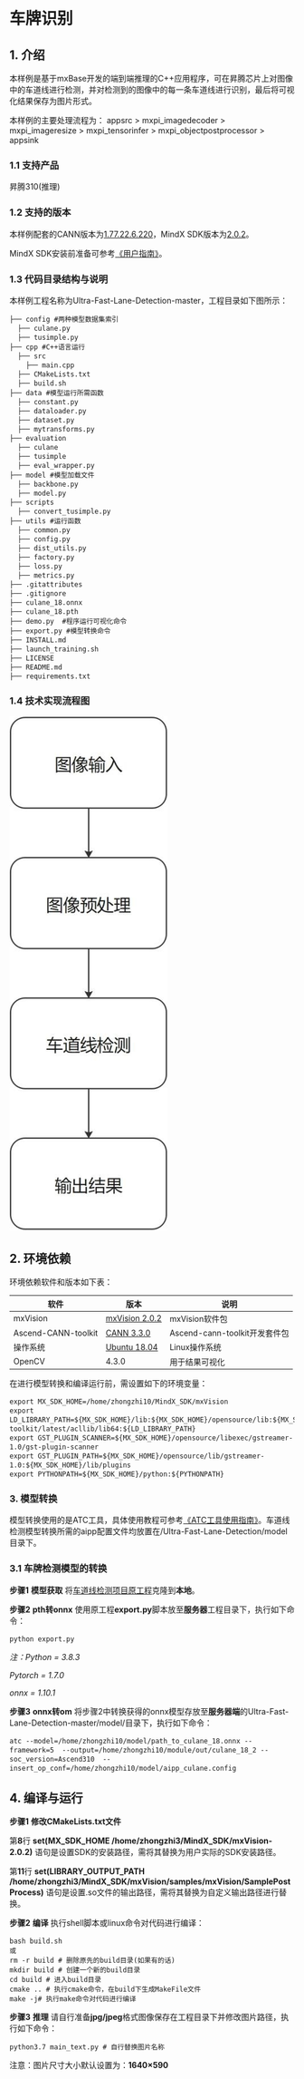 # 车牌识别

## 1. 介绍

本样例是基于mxBase开发的端到端推理的C++应用程序，可在昇腾芯片上对图像中的车道线进行检测，并对检测到的图像中的每一条车道线进行识别，最后将可视化结果保存为图片形式。

本样例的主要处理流程为： appsrc > mxpi_imagedecoder > mxpi_imageresize > mxpi_tensorinfer > mxpi_objectpostprocessor > appsink 

### 1.1 支持产品

昇腾310(推理)

### 1.2 支持的版本

本样例配套的CANN版本为[1.77.22.6.220](https://www.hiascend.com/software/cann/commercial)，MindX SDK版本为[2.0.2](https://www.hiascend.com/software/mindx-sdk/mxvision)。

MindX SDK安装前准备可参考[《用户指南》](https://gitee.com/ascend/mindxsdk-referenceapps/blob/master/docs/quickStart/1-1安装SDK开发套件.md)。

###  1.3 代码目录结构与说明

本样例工程名称为Ultra-Fast-Lane-Detection-master，工程目录如下图所示：

```
├── config #两种模型数据集索引
  ├── culane.py
  ├── tusimple.py  
├── cpp #C++语言运行
  ├── src
    ├── main.cpp
  ├── CMakeLists.txt
  ├── build.sh  
├── data #模型运行所需函数
  ├── constant.py
  ├── dataloader.py
  ├── dataset.py
  ├── mytransforms.py
├── evaluation 
  ├── culane
  ├── tusimple 
  ├── eval_wrapper.py
├── model #模型加载文件 
  ├── backbone.py
  ├── model.py 
├── scripts
  ├── convert_tusimple.py
├── utils #运行函数
  ├── common.py
  ├── config.py 
  ├── dist_utils.py 
  ├── factory.py 
  ├── loss.py
  ├── metrics.py
├── .gitattributes
├── .gitignore
├── culane_18.onnx
├── culane_18.pth
├── demo.py  #程序运行可视化命令
├── export.py #模型转换命令
├── INSTALL.md
├── launch_training.sh
├── LICENSE
├── README.md
├── requirements.txt
```

### 1.4 技术实现流程图

![技术流程图](.\imgs\技术流程图.jpg)

## 2. 环境依赖

环境依赖软件和版本如下表：

| 软件                | 版本                                                         | 说明                                               |
| ------------------- | ------------------------------------------------------------ | -------------------------------------------------- |
| mxVision            | [mxVision 2.0.2](https://www.hiascend.com/software/mindx-sdk/mxvision) | mxVision软件包                                     |
| Ascend-CANN-toolkit | [CANN 3.3.0](https://www.hiascend.com/software/cann/commercial) | Ascend-cann-toolkit开发套件包                      |
| 操作系统            | [Ubuntu 18.04](https://ubuntu.com/)                          | Linux操作系统                                      |
| OpenCV              | 4.3.0                                                        | 用于结果可视化                                     |



在进行模型转换和编译运行前，需设置如下的环境变量：

```shell
export MX_SDK_HOME=/home/zhongzhi10/MindX_SDK/mxVision
export LD_LIBRARY_PATH=${MX_SDK_HOME}/lib:${MX_SDK_HOME}/opensource/lib:${MX_SDK_HOME}/opensource/lib64:/usr/local/Ascend/ascend-toolkit/latest/acllib/lib64:${LD_LIBRARY_PATH}
export GST_PLUGIN_SCANNER=${MX_SDK_HOME}/opensource/libexec/gstreamer-1.0/gst-plugin-scanner
export GST_PLUGIN_PATH=${MX_SDK_HOME}/opensource/lib/gstreamer-1.0:${MX_SDK_HOME}/lib/plugins
export PYTHONPATH=${MX_SDK_HOME}/python:${PYTHONPATH}
```



### 3. 模型转换

模型转换使用的是ATC工具，具体使用教程可参考[《ATC工具使用指南》](https://support.huaweicloud.com/tg-cannApplicationDev330/atlasatc_16_0037.html)。车道线检测模型转换所需的aipp配置文件均放置在/Ultra-Fast-Lane-Detection/model目录下。

### 3.1 车牌检测模型的转换

**步骤1** **模型获取** 将[车道线检测项目原工程](https://github.com/cfzd/Ultra-Fast-Lane-Detection)克隆到**本地**。


**步骤2** **pth转onnx** 使用原工程**export.py**脚本放至**服务器**工程目录下，执行如下命令：

```
python export.py
```

*注：Python = 3.8.3*

*Pytorch = 1.7.0*

*onnx = 1.10.1*

**步骤3** **onnx转om** 将步骤2中转换获得的onnx模型存放至**服务器端**的Ultra-Fast-Lane-Detection-master/model/目录下，执行如下命令：

```shell
atc --model=/home/zhongzhi10/model/path_to_culane_18.onnx --framework=5  --output=/home/zhongzhi10/module/out/culane_18_2 --soc_version=Ascend310  --insert_op_conf=/home/zhongzhi10/model/aipp_culane.config
```


## 4. 编译与运行

**步骤1** **修改CMakeLists.txt文件** 

第**8**行 **set(MX_SDK_HOME /home/zhongzhi3/MindX_SDK/mxVision-2.0.2)** 语句是设置SDK的安装路径，需将其替换为用户实际的SDK安装路径。

第**11**行 **set(LIBRARY_OUTPUT_PATH /home/zhongzhi3/MindX_SDK/mxVision/samples/mxVision/SamplePostProcess)** 语句是设置.so文件的输出路径，需将其替换为自定义输出路径进行替换。


**步骤2** **编译**  执行shell脚本或linux命令对代码进行编译：

```shell
bash build.sh
或
rm -r build # 删除原先的build目录(如果有的话)
mkdir build # 创建一个新的build目录
cd build # 进入build目录
cmake .. # 执行cmake命令，在build下生成MakeFile文件
make -j# 执行make命令对代码进行编译
```

**步骤3** **推理** 请自行准备**jpg/jpeg**格式图像保存在工程目录下并修改图片路径，执行如下命令：

```shell
python3.7 main_text.py # 自行替换图片名称
```
注意：图片尺寸大小默认设置为：**1640×590**

















